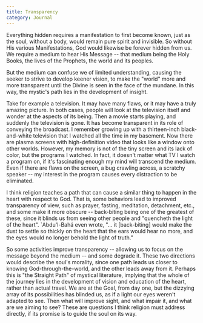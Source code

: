 ```yaml
---
title: Transparency
category: Journal
---
```


Everything hidden requires a manifestation to first become known, just
as the soul, without a body, would remain pure spirit and invisible.  So
without His various Manifestations, God would likewise be forever hidden
from us.  We require a medium to hear His Message -- that medium being
the Holy Books, the lives of the Prophets, the world and its peoples.

But the medium can confuse we of limited understanding, causing the
seeker to strive to develop keener vision, to make the "world" more and
more transparent until the Divine is seen in the face of the mundane.
In this way, the mystic's path lies in the development of insight.

Take for example a television.  It may have many flaws, or it may have a
truly amazing picture.  In both cases, people will look at the
television itself and wonder at the aspects of its being.  Then a movie
starts playing, and suddenly the television is gone.  It has become
transparent in its role of conveying the broadcast.  I remember growing
up with a thirteen-inch black-and-white television that I watched all
the time in my basement.  Now there are plasma screens with
high-definition video that looks like a window onto other worlds.
However, my memory is not of the tiny screen and its lack of color, but
the programs I watched.  In fact, it doesn't matter what TV I watch a
program on, if it's fascinating enough my mind will transcend the
medium.  Even if there are flaws on the screen, a bug crawling across, a
scratchy speaker -- my interest in the program causes every distraction
to be eliminated.

I think religion teaches a path that can cause a similar thing to happen
in the heart with respect to God.  That is, some behaviors lead to
improved transparency of view, such as prayer, fasting, meditation,
detachment, etc., and some make it more obscure -- back-biting being one
of the greatest of these, since it blinds us from seeing other people
and "quencheth the light of the heart".  `Abdu'l-Bahá even wrote,
"... it [back-biting] would make the dust to settle so thickly on the
heart that the ears would hear no more, and the eyes would no longer
behold the light of truth."

So some activities improve transparency -- allowing us to focus on the
message beyond the medium -- and some degrade it.  These two directions
would describe the soul's morality, since one path leads us closer to
knowing God-through-the-world, and the other leads away from it.
Perhaps this is "the Straight Path" of mystical literature, implying
that the whole of the journey lies in the development of vision and
education of the heart, rather than actual travel.  We are at the Goal,
from day one, but the dizzying array of its possibilities has blinded
us, as if a light our eyes weren't adapted to see.  Then what will
improve sight, and what impair it, and what are we aiming to see?  These
are questions I think religion must address directly, if its promise is
to guide the soul on its way.


